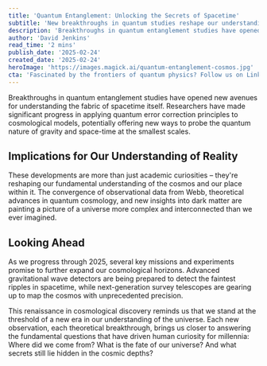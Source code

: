 ```yaml
---
title: 'Quantum Entanglement: Unlocking the Secrets of Spacetime'
subtitle: 'New breakthroughs in quantum studies reshape our understanding of the cosmos'
description: 'Breakthroughs in quantum entanglement studies have opened new avenues for understanding the fabric of spacetime itself. Researchers have made significant progress in applying quantum error correction principles to cosmological models, potentially offering new ways to probe the quantum nature of gravity and space-time at the smallest scales.'
author: 'David Jenkins'
read_time: '2 mins'
publish_date: '2025-02-24'
created_date: '2025-02-24'
heroImage: 'https://images.magick.ai/quantum-entanglement-cosmos.jpg'
cta: 'Fascinated by the frontiers of quantum physics? Follow us on LinkedIn for daily updates on breakthrough discoveries and cutting-edge research in cosmology and quantum mechanics.'
---
```


Breakthroughs in quantum entanglement studies have opened new avenues for understanding the fabric of spacetime itself. Researchers have made significant progress in applying quantum error correction principles to cosmological models, potentially offering new ways to probe the quantum nature of gravity and space-time at the smallest scales.

## Implications for Our Understanding of Reality

These developments are more than just academic curiosities – they're reshaping our fundamental understanding of the cosmos and our place within it. The convergence of observational data from Webb, theoretical advances in quantum cosmology, and new insights into dark matter are painting a picture of a universe more complex and interconnected than we ever imagined.

## Looking Ahead

As we progress through 2025, several key missions and experiments promise to further expand our cosmological horizons. Advanced gravitational wave detectors are being prepared to detect the faintest ripples in spacetime, while next-generation survey telescopes are gearing up to map the cosmos with unprecedented precision.

This renaissance in cosmological discovery reminds us that we stand at the threshold of a new era in our understanding of the universe. Each new observation, each theoretical breakthrough, brings us closer to answering the fundamental questions that have driven human curiosity for millennia: Where did we come from? What is the fate of our universe? And what secrets still lie hidden in the cosmic depths?